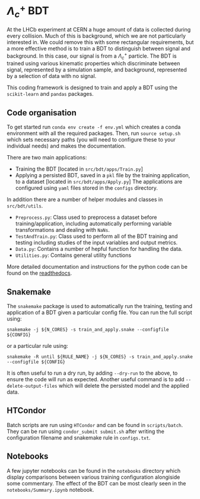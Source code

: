 # $\Lambda_c^+$ BDT
At the LHCb experiment at CERN a huge amount of data is collected during every collision. Much of
this is background, which we are not particularly interested in. We could remove this with some
rectangular requirements, but a more effective method is to train a BDT to distinguish between signal
and background. In this case, our signal is from a $\Lambda_c^+$ particle. The BDT is trained using various 
kinematic properties which discriminate between signal, represented by a simulation sample, and background, 
represented by a selection of data with no signal.

This coding framework is designed to train and apply a BDT using the `scikit-learn` and `pandas` packages.


## Code organisation
To get started run ```conda env create -f env.yml``` which creates a conda environment with all the required packages.
Then, run ```source setup.sh``` which sets necessary paths (you will need to configure these to 
your individual needs) and makes the documentation.

There are two main applications:
  * Training the BDT [located in ```src/bdt/apps/Train.py```]
  * Applying a persisted BDT, saved in a `pkl` file by the training application, to a dataset [located in ```src/bdt/apps/Apply.py```]
The applications are configured using `yaml` files stored in the `configs` directory.

In addition there are a number of helper modules and classes in ```src/bdt/utils```.
  * ```Preprocess.py```: Class used to preprocess a dataset before training/application, including 
                         automatically performing variable transformations and dealing with `NaNs`.
  * ```TestAndTrain.py```: Class used to perform all of the BDT training and testing including studies of
                           the input variables and output metrics.
  * ```Data.py```: Contains a number of hepful function for handling the data.
  * ```Utilities.py```: Contains general utility functions

More detailed documentation and instructions for the python code can be found on the [readthedocs](XXX).

## Snakemake
The `snakemake` package is used to automatically run the training, testing and application
of a BDT given a particular config file. You can run the full script using:
```
snakemake -j ${N_CORES} -s train_and_apply.snake --configfile ${CONFIG}
```
or a particular rule using:
```
snakemake -R until ${RULE_NAME} -j ${N_CORES} -s train_and_apply.snake --configfile ${CONFIG}
```

It is often useful to run a dry run, by adding ```--dry-run``` to the above, to ensure the code will run as expected.
Another useful command is to add ```--delete-output-files``` which will delete the persisted model and
the applied data.

## HTCondor
Batch scripts are run using ```HTCondor``` and can be found in `scripts/batch`. They can be run using ```condor_submit submit.sh```
after writing the configuration filename and snakemake rule in `configs.txt`.

## Notebooks
A few jupyter notebooks can be found in the `notebooks` directory which display comparisons between
various training configuration alongiside some commentary. The effect of the BDT can be most
clearly seen in the ```notebooks/Summary.ipynb``` notebook.

